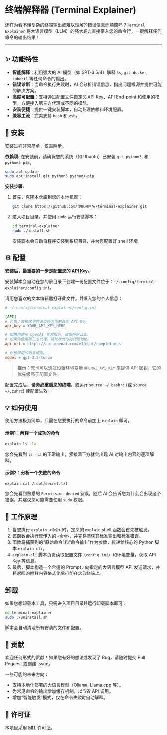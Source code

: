 # 终端解释器 (Terminal Explainer)


还在为看不懂复杂的终端输出或难以理解的错误信息而烦恼吗？`Terminal Explainer` 将大语言模型（LLM）的强大威力直接带入您的命令行，一键解释任何命令的输出结果！


---

## ✨ 功能特性

*   **智能解释**：利用强大的 AI 模型（如 GPT-3.5/4）解释 `ls`, `git`, `docker`, `kubectl` 等任何命令的输出。
*   **错误诊断**：当命令执行失败时，AI 会分析错误信息，指出问题根源并提供可能的解决方案。
*   **高度可配置**：支持通过配置文件自定义 API Key、API End-point 和使用的模型，方便接入第三方代理或不同的模型。
*   **安装便捷**：提供一键安装脚本，自动处理依赖和环境配置。
*   **兼容主流**：完美支持 `bash` 和 `zsh`。

## 🚀 安装

安装过程非常简单，仅需两步。

**依赖项:**
在安装前，请确保您的系统（如 Ubuntu）已安装 `git`, `python3`, 和 `python3-pip`。

```bash
sudo apt update
sudo apt install git python3 python3-pip
```

**安装步骤:**
1.  首先，克隆本仓库到您的本地机器：
    ```bash
    git clone https://github.com/你的用户名/terminal-explainer.git
    ```

2.  进入项目目录，并使用 `sudo` 运行安装脚本：
    ```bash
    cd terminal-explainer
    sudo ./install.sh
    ```
    安装脚本会自动将程序安装到系统目录，并为您配置好 shell 环境。

## ⚙️ 配置

**安装后，最重要的一步是配置您的 API Key。**

安装脚本会自动在您的家目录下创建一份配置文件位于：`~/.config/terminal-explainer/config.ini`。

请用您喜欢的文本编辑器打开此文件，并填入您的个人信息：

```ini
# ~/.config/terminal-explainer/config.ini

[API]
# 必需！替换这里的占位符为你的真实 API Key
api_key = YOUR_API_KEY_HERE

# 如果你使用 OpenAI 官方服务，请保持默认值。
# 如果你使用第三方代理，请修改为你的代理地址。
api_url = https://api.openai.com/v1/chat/completions

# 你想使用的语言模型。
model = gpt-3.5-turbo
```

> **提示**：您也可以通过设置环境变量 `OPENAI_API_KEY` 来提供 API 密钥，它的优先级高于配置文件。

配置完成后，**请务必重启您的终端**，或运行 `source ~/.bashrc` (或 `source ~/.zshrc`) 使配置生效。

## 💡 如何使用

使用方法极为简单，只需在您要执行的命令前加上 `explain` 即可。

#### 示例1：解释一个成功的命令

```bash
explain ls -la
```
您会先看到 `ls -la` 的正常输出，紧接着下方就会出现 AI 对输出内容的逐项解释。

#### 示例2：分析一个失败的命令

```bash
explain cat /root/secret.txt
```
您会先看到熟悉的 `Permission denied` 错误，随后 AI 会告诉您为什么会出现这个错误，并建议您可能需要使用 `sudo` 权限。

## 🔧 工作原理

1.  当您执行 `explain <命令>` 时，定义的 `explain` shell 函数会首先被触发。
2.  该函数会执行您传入的 `<命令>`，并完整捕获其标准输出和标准错误。
3.  函数将捕获到的“原始命令”和“命令输出”作为参数，传递给核心的 Python 脚本 `explain-cli`。
4.  `explain-cli` 脚本负责读取配置文件（`config.ini`）和环境变量，获取 API Key 等信息。
5.  最后，脚本构造一个合适的 Prompt，向指定的大语言模型 API 发送请求，并将返回的解释内容格式化后打印在您的终端上。

## 卸载

如果您想卸载本工具，只需进入项目目录并运行卸载脚本即可：

```bash
cd terminal-explainer
sudo ./uninstall.sh
```
脚本会自动清理所有安装的文件和配置。

## 🤝 贡献

欢迎任何形式的贡献！如果您有好的想法或发现了 Bug，请随时提交 Pull Request 或创建 Issue。

一些可能的未来方向：
*   支持本地化部署的大语言模型（Ollama, Llama.cpp 等）。
*   为常见命令的输出增加缓存机制，以节省 API 调用。
*   增加“智能触发”模式，仅在命令失败时自动解释。

## 📜 许可证

本项目采用 [MIT](https://opensource.org/licenses/MIT) 许可证。
